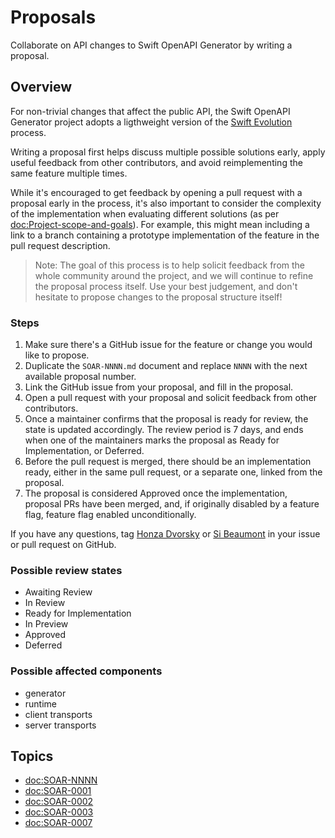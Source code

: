 # Proposals

Collaborate on API changes to Swift OpenAPI Generator by writing a proposal.

## Overview

For non-trivial changes that affect the public API, the Swift OpenAPI Generator project adopts a ligthweight version of the [Swift Evolution](https://github.com/apple/swift-evolution/blob/main/process.md) process.

Writing a proposal first helps discuss multiple possible solutions early, apply useful feedback from other contributors, and avoid reimplementing the same feature multiple times.

While it's encouraged to get feedback by opening a pull request with a proposal early in the process, it's also important to consider the complexity of the implementation when evaluating different solutions (as per <doc:Project-scope-and-goals>). For example, this might mean including a link to a branch containing a prototype implementation of the feature in the pull request description.

> Note: The goal of this process is to help solicit feedback from the whole community around the project, and we will continue to refine the proposal process itself. Use your best judgement, and don't hesitate to propose changes to the proposal structure itself!

### Steps

1. Make sure there's a GitHub issue for the feature or change you would like to propose.
2. Duplicate the `SOAR-NNNN.md` document and replace `NNNN` with the next available proposal number.
3. Link the GitHub issue from your proposal, and fill in the proposal.
4. Open a pull request with your proposal and solicit feedback from other contributors.
5. Once a maintainer confirms that the proposal is ready for review, the state is updated accordingly. The review period is 7 days, and ends when one of the maintainers marks the proposal as Ready for Implementation, or Deferred.
6. Before the pull request is merged, there should be an implementation ready, either in the same pull request, or a separate one, linked from the proposal.
7. The proposal is considered Approved once the implementation, proposal PRs have been merged, and, if originally disabled by a feature flag, feature flag enabled unconditionally.

If you have any questions, tag [Honza Dvorsky](https://github.com/czechboy0) or [Si Beaumont](https://github.com/simonjbeaumont) in your issue or pull request on GitHub.

### Possible review states

- Awaiting Review
- In Review
- Ready for Implementation
- In Preview
- Approved
- Deferred

### Possible affected components

- generator
- runtime
- client transports
- server transports

## Topics

- <doc:SOAR-NNNN>
- <doc:SOAR-0001>
- <doc:SOAR-0002>
- <doc:SOAR-0003>
- <doc:SOAR-0007>

